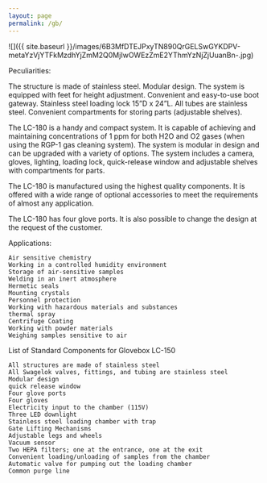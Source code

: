 ```yaml
---
layout: page
permalink: /gb/
---
```


![]({{ site.baseurl }}/images/6B3MfDTEJPxyTN890QrGELSwGYKDPV-metaYzVjYTFkMzdhYjZmM2Q0MjIwOWEzZmE2YThmYzNjZjUuanBn-.jpg)

Peculiarities:

The structure is made of stainless steel.
Modular design.
The system is equipped with feet for height adjustment.
Convenient and easy-to-use boot gateway.
Stainless steel loading lock 15”D x 24”L.
All tubes are stainless steel.
Convenient compartments for storing parts (adjustable shelves).

The LC-180 is a handy and compact system. It is capable of achieving and maintaining concentrations of 1 ppm for both H2O and O2 gases (when using the RGP-1 gas cleaning system). The system is modular in design and can be upgraded with a variety of options. The system includes a camera, gloves, lighting, loading lock, quick-release window and adjustable shelves with compartments for parts.

The LC-180 is manufactured using the highest quality components. It is offered with a wide range of optional accessories to meet the requirements of almost any application.

The LC-180 has four glove ports. It is also possible to change the design at the request of the customer.

Applications:

    Air sensitive chemistry
    Working in a controlled humidity environment
    Storage of air-sensitive samples
    Welding in an inert atmosphere
    Hermetic seals
    Mounting crystals
    Personnel protection
    Working with hazardous materials and substances
    thermal spray
    Centrifuge Coating
    Working with powder materials
    Weighing samples sensitive to air

List of Standard Components for Glovebox LC-150

    All structures are made of stainless steel
    All Swagelok valves, fittings, and tubing are stainless steel
    Modular design
    quick release window
    Four glove ports
    Four gloves
    Electricity input to the chamber (115V)
    Three LED downlight
    Stainless steel loading chamber with trap
    Gate Lifting Mechanisms
    Adjustable legs and wheels
    Vacuum sensor
    Two HEPA filters; one at the entrance, one at the exit
    Convenient loading/unloading of samples from the chamber
    Automatic valve for pumping out the loading chamber
    Common purge line
